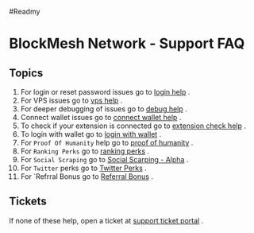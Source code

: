 #Readmy
# BlockMesh Network - Support FAQ

## Topics
1. For login or reset password issues go to [login help](https://github.com/block-mesh/block-mesh-support-faq/blob/main/LOGIN.md) .
2. For VPS issues go to [vps help](https://github.com/block-mesh/block-mesh-support-faq/blob/main/VPS_CHECK.md) .
3. For deeper debugging of issues go to [debug help](https://github.com/block-mesh/block-mesh-support-faq/blob/main/DEBUG.md) .
4. Connect wallet issues go to [connect wallet help](https://github.com/block-mesh/block-mesh-support-faq/blob/main/CONNECT_WALLET.md) .
5. To check if your extension is connected go to [extension check help](https://github.com/block-mesh/block-mesh-support-faq/blob/main/EXTENSION_CHECK.md) .
6. To login with wallet go to [login with wallet](https://github.com/block-mesh/block-mesh-support-faq/blob/main/LOGIN_WITH_WALLET.md) .
7. For `Proof Of Humanity` help go to [proof of humanity](https://github.com/block-mesh/block-mesh-support-faq/blob/main/PROOF_OF_HUMANITY.md) .
8. For `Ranking Perks` go to [ranking perks](https://github.com/block-mesh/block-mesh-support-faq/blob/main/RANKING_PERK.md) .
9. For `Social Scraping` go to [Social Scarping - Alpha](https://github.com/block-mesh/block-mesh-support-faq/blob/main/SOCIAL_SCRAPING.md) .
10. For `Twitter` perks go to [Twitter Perks](https://github.com/block-mesh/block-mesh-support-faq/blob/main/TWITTER_PERK.md) .
11. For `Refrral Bonus go to [Referral Bonus](https://github.com/block-mesh/block-mesh-support-faq/blob/main/REF_BONUS.md) .

## Tickets
If none of these help, open a ticket at [support ticket portal](https://blockmesh.atlassian.net/servicedesk/customer/portals) .
